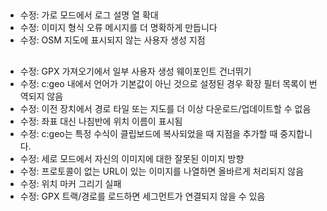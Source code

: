 ##
- 수정: 가로 모드에서 로그 설명 열 확대
- 수정: 이미지 형식 오류 메시지를 더 명확하게 만듭니다
- 수정: OSM 지도에 표시되지 않는 사용자 생성 지점

##
- 수정: GPX 가져오기에서 일부 사용자 생성 웨이포인트 건너뛰기
- 수정: c:geo 내에서 언어가 기본값이 아닌 것으로 설정된 경우 확장 필터 목록이 번역되지 않음
- 수정: 이전 장치에서 경로 타일 또는 지도를 더 이상 다운로드/업데이트할 수 없음
- 수정: 좌표 대신 나침반에 위치 이름이 표시됨
- 수정: c:geo는 특정 수식이 클립보드에 복사되었을 때 지점을 추가할 때 중지합니다.
- 수정: 세로 모드에서 자신의 이미지에 대한 잘못된 이미지 방향
- 수정: 프로토콜이 없는 URL이 있는 이미지를 나열하면 올바르게 처리되지 않음
- 수정: 위치 마커 그리기 실패
- 수정: GPX 트랙/경로를 로드하면 세그먼트가 연결되지 않을 수 있음
